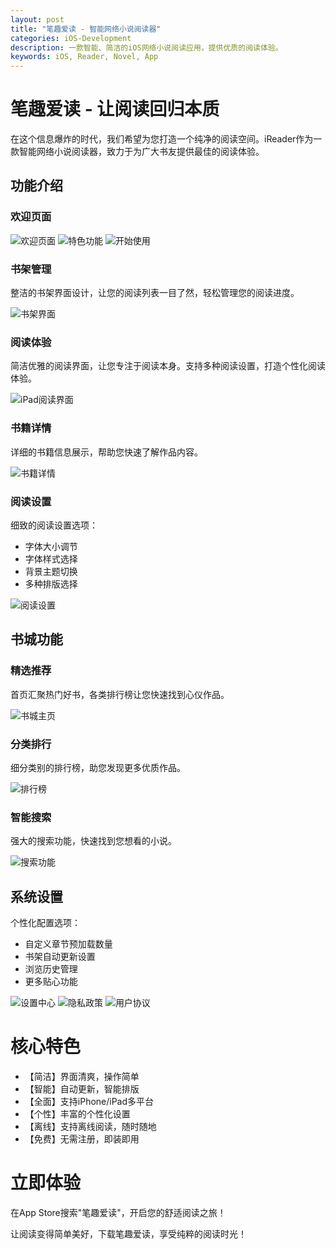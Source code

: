```yaml
---
layout: post
title: "笔趣爱读 - 智能网络小说阅读器"
categories: iOS-Development
description: 一款智能、简洁的iOS网络小说阅读应用，提供优质的阅读体验。
keywords: iOS, Reader, Novel, App
---
```


# 笔趣爱读 - 让阅读回归本质

在这个信息爆炸的时代，我们希望为您打造一个纯净的阅读空间。iReader作为一款智能网络小说阅读器，致力于为广大书友提供最佳的阅读体验。

## 功能介绍

### 欢迎页面
![欢迎页面](/images/posts/2024-12-26-iReader/welcome_1.png)
![特色功能](/images/posts/2024-12-26-iReader/welcome_2.png)
![开始使用](/images/posts/2024-12-26-iReader/welcome_3.png)

### 书架管理
整洁的书架界面设计，让您的阅读列表一目了然，轻松管理您的阅读进度。

![书架界面](/images/posts/2024-12-26-iReader/ipad_book_library.png)

### 阅读体验
简洁优雅的阅读界面，让您专注于阅读本身。支持多种阅读设置，打造个性化阅读体验。

![iPad阅读界面](/images/posts/2024-12-26-iReader/ipad_reading.png)

### 书籍详情
详细的书籍信息展示，帮助您快速了解作品内容。

![书籍详情](/images/posts/2024-12-26-iReader/book_info.png)

### 阅读设置
细致的阅读设置选项：
- 字体大小调节
- 字体样式选择
- 背景主题切换
- 多种排版选择

![阅读设置](/images/posts/2024-12-26-iReader/book_reading_options2.png)

## 书城功能

### 精选推荐
首页汇聚热门好书，各类排行榜让您快速找到心仪作品。

![书城主页](/images/posts/2024-12-26-iReader/book_store_main.png)

### 分类排行
细分类别的排行榜，助您发现更多优质作品。

![排行榜](/images/posts/2024-12-26-iReader/book_store_rank.png)

### 智能搜索
强大的搜索功能，快速找到您想看的小说。

![搜索功能](/images/posts/2024-12-26-iReader/book_store_search.png)

## 系统设置

个性化配置选项：
- 自定义章节预加载数量
- 书架自动更新设置
- 浏览历史管理
- 更多贴心功能

![设置中心](/images/posts/2024-12-26-iReader/settings_main.png)
![隐私政策](/images/posts/2024-12-26-iReader/settings_privacy.png)
![用户协议](/images/posts/2024-12-26-iReader/settings_protocol.png)

# 核心特色

- 【简洁】界面清爽，操作简单
- 【智能】自动更新，智能排版
- 【全面】支持iPhone/iPad多平台
- 【个性】丰富的个性化设置
- 【离线】支持离线阅读，随时随地
- 【免费】无需注册，即装即用

# 立即体验

在App Store搜索"笔趣爱读"，开启您的舒适阅读之旅！

让阅读变得简单美好，下载笔趣爱读，享受纯粹的阅读时光！
